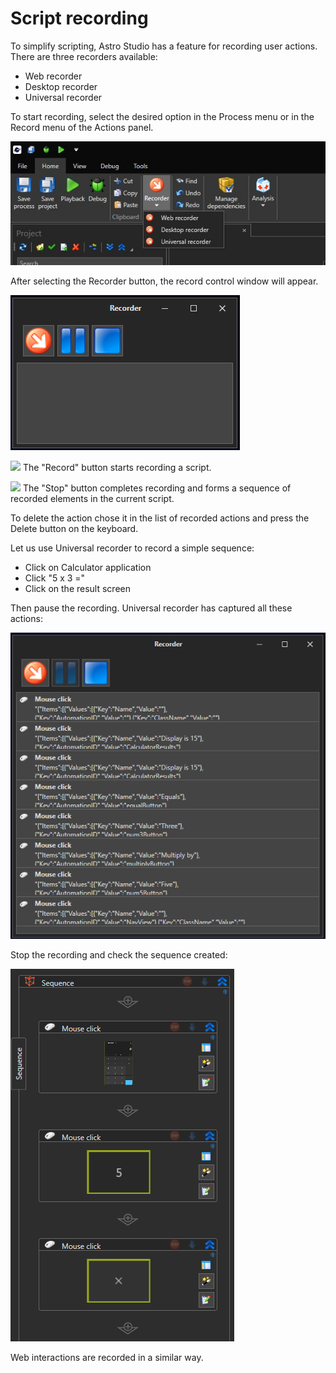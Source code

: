 # Script recording

To simplify scripting, Astro Studio has a feature for recording user actions. There are three recorders available:

* Web recorder
* Desktop recorder
* Universal recorder

To start recording, select the desired option in the Process menu or in the Record menu of the Actions panel. 

![](<../.gitbook/assets/recorders.jpeg>)

After selecting the Recorder button, the record control window will appear.

![](<../.gitbook/assets/Universal_Recorder.png>)

![](<../.gitbook/assets/1 (26).png>) The "Record" button starts recording a script.

![](<../.gitbook/assets/2 (9).png>) The "Stop" button completes recording and forms a sequence of recorded elements in the current script.

To delete the action chose it in the list of recorded actions and press the Delete button on the keyboard.&#x20;

Let us use Universal recorder to record a simple sequence:
- Click on Calculator application
- Click "5 x 3 ="
- Click on the result screen

Then pause the recording. Universal recorder has captured all these actions: 

![](<../.gitbook/assets/Universal_Recorder_Results.png>)

Stop the recording and check the sequence created: 

![](<../.gitbook/assets/Recorded_Sequence.png>)

Web interactions are recorded in a similar way.
